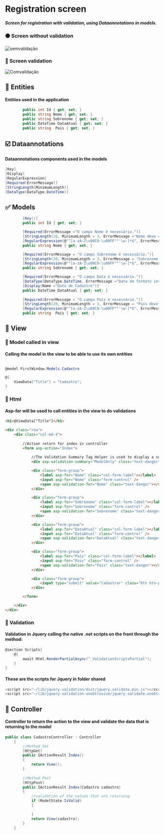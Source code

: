 # Registration screen 

##### Screen for registration with validation, using Dataannotations in models.
 
 ### :black_circle: Screen without validation
 ![semvalidação](https://user-images.githubusercontent.com/72450648/121974081-07b2ba80-cd55-11eb-885f-666b26596762.png)
 
 ### :red_circle: Screen validation
![Comvalidação](https://user-images.githubusercontent.com/72450648/121974083-084b5100-cd55-11eb-918e-d37a8a21f7a3.png)

## :pushpin: Entities

#### Entities used in the application

~~~c#
        public int Id { get; set; }
        public string Nome { get; set; }
        public string Sobrenome { get; set; }
        public DateTime DataAtual { get; set; }
        public string  Pais { get; set; }
~~~

## :ballot_box_with_check: Dataannotations

#### Dataannotations components used in the models

~~~c#
[Key]
[Display]
[RegularExpression]
[Required(ErrorMessage)]
[StringLength(MinimumLength)]
[DataType(DataType.DateTime)]
~~~

## :white_check_mark: Models

~~~c#
        [Key()]
        public int Id { get; set; }

        [Required(ErrorMessage ="O campo Nome é necessário.")]
        [StringLength(20, MinimumLength = 3, ErrorMessage ="Nome deve conter de 3 à 20 caracteres.")]
        [RegularExpression(@"^[a-zA-Z\u00C0-\u00FF""'\w-]*$", ErrorMessage ="Caracter inválido.")]
        public string Nome { get; set; }

        [Required(ErrorMessage = "O campo Sobrenome é necessário.")]
        [StringLength(20, MinimumLength = 3, ErrorMessage = "Sobrenome deve conter de 3 à 20 caracteres.")]
        [RegularExpression(@"^[a-zA-Z\u00C0-\u00FF""'\w-]*$", ErrorMessage ="Caracter inválido.")]
        public string Sobrenome { get; set; }

        [Required(ErrorMessage = "O campo Data é necessário.")]
        [DataType(DataType.DateTime, ErrorMessage ="Data em formato inválido.")]
        [Display(Name ="Data de Cadastro")]
        public DateTime DataAtual { get; set; }
        
        [Required(ErrorMessage = "O campo País é necessário.")]
        [StringLength(20, MinimumLength = 3, ErrorMessage = "País deve conter de 3 à 20 caracteres.")]
        [RegularExpression(@"^[a-zA-Z\u00C0-\u00FF""'\w-]*$", ErrorMessage = "Caracter inválido.")]
        public string  Pais { get; set; }
~~~

## :page_with_curl: View

### :beginner: Model called in view

#### Calling the model in the view to be able to use its own entities
~~~c#

@model FirstWindow.Models.Cadastro

@{ 
    ViewData["Title"] = "Cadastro";
}
~~~

### :beginner: Html

#### Asp-for will be used to call entities in the view to do validations

~~~html
<h1>@ViewData["Title"]</h1>

<div class="row">
    <div class="col-md-4">
    
        //Action return for index in controller
        <form asp-action="Index">
           
            //The Validation Summary Tag Helper is used to display a summary of validation messages
            <div asp-validation-summary="ModelOnly" class="text-danger"></div>

            <div class="form-group">
                <label asp-for="Nome" class="col-form-label"></label>
                <input asp-for="Nome" class="form-control" />
                <span asp-validation-for="Nome" class="text-danger"></span>
            </div>

            <div class="form-group">
                <label asp-for="Sobrenome" class="col-form-label"></label>
                <input asp-for="Sobrenome" class="form-control" />
                <span asp-validation-for="Sobrenome" class="text-danger"></span>
            </div>

            <div class="form-group">
                <label asp-for="DataAtual" class="col-form-label"></label>
                <input asp-for="DataAtual" class="form-control" />
                <span asp-validation-for="DataAtual" class="text-danger"></span>
            </div>

            <div class="form-group">
                <label asp-for="Pais" class="col-form-label"></label>
                <input asp-for="Pais" class="form-control" />
                <span asp-validation-for="Pais" class="text-danger"></span>
            </div>

            <div class="form-group">
                <input type="submit" value="Cadastrar" class="btn btn-primary"/>
            </div>

        </form>

    </div>
</div>
~~~

### :beginner: Validation

#### Validation in Jquery calling the native .net scripts on the front through the method:

~~~c#
@section Scripts{ 
    @{ 
        await Html.RenderPartialAsync("_ValidationScriptsPartial");
    }
}
~~~

#### These are the scripts for Jquery in folder shared

~~~javascript
<script src="~/lib/jquery-validation/dist/jquery.validate.min.js"></script>;
<script src="~/lib/jquery-validation-unobtrusive/jquery.validate.unobtrusive.min.js"></script>;
~~~

## :wrench: Controller

#### Controller to return the action to the view and validate the data that is returning to the model

~~~c#
public class CadastroController : Controller
    {
        //Method Get
        [HttpGet]
        public IActionResult Index()
        {
            return View();
        }
        
        //Method Post
        [HttpPost]
        public IActionResult Index(Cadastro cadastro)
        {
            //validation of the values that are returning
            if (ModelState.IsValid)
            {

            }
            return View(cadastro);
        }
    }
~~~
